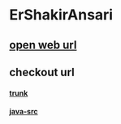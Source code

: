 
# ErShakirAnsari

## [open web url](https://ErShakirAnsari.github.io)

## checkout url
#### [trunk](https://github.com/ErShakirAnsari/ErShakirAnsari.github.io/trunk)

#### [java-src](https://github.com/ErShakirAnsari/ErShakirAnsari.github.io/trunk/source-generator/src)

